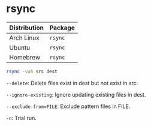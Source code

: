 # rsync

| Distribution | Package |
| ------------ | ------- |
| Arch Linux   | `rsync` |
| Ubuntu       | `rsync` |
| Homebrew     | `rsync` |

```sh
rsync -vah src dest
```

`--delete`: Delete files exist in dest but not exist in src.

`--ignore-existing`: Ignore updating existing files in dest.

`--exclude-from=FILE`: Exclude pattern files in FILE.

`-n`: Trial run.
